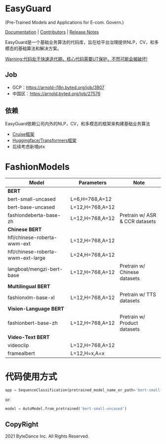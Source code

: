 # EasyGuard

(Pre-Trained Models and Applications for E-com. Govern.)

[Documentation]() |
[Contributors](https://code.byted.org/ecom_govern/EasyGuard/) |
[Release Notes]()

EasyGuard是一个基础业务算法的代码库，旨在给平台治理提供NLP，CV，和多模态的基础算法和解决方案。

[Warning:代码处于快速迭代期，核心代码需要UT保护，不然可能会被破坏!]()

## Job
* GCP：https://arnold-i18n.byted.org/job/3807
* 中国区：https://arnold.byted.org/job/27576

## 依赖

EasyGuard依赖公司内外的NLP，CV，和多模态的框架来构建基础业务算法

* [Cruise框架](https://codebase.byted.org/repo/data/cruise)
* [Huggingface/Transformers框架](https://github.com/huggingface/transformers)
* 后续考虑新增ptx

# FashionModels

| Model | Parameters | Note |
| --- | --- | --- |
| **BERT** |
| bert-small-uncased | L=6,H=768,A=12 |  |
| bert-base-uncased | L=12,H=768,A=12 |  |
| fashiondeberta-base-zh | L=12,H=768,A=12 | Pretrain w/ ASR & CCR datasets |
| **Chinese BERT** |
| hfl/chinese-roberta-wwm-ext | L=12,H=768,A=12 |  |
| hfl/chinese-roberta-wwm-ext-large | L=24,H=768,A=12 |  |
| langboat/mengzi-bert-base | L=12,H=768,A=12| Pretrain w/ Chinese datasets|
| **Multilingual BERT**  |
| fashionxlm-base-xl | L=12,H=768,A=12 | Pretrain w/ TTS datasets|
| **Vision-Language BERT** |
| fashionbert-base-zh | L=12,H=768,A=12 | Pretrain w/ Product datasets|
| **Video-Text BERT** |
| videoclip | L=12,H=768,A=12 |  |
| framealbert | L=12,H=x,A=x |  |


# 代码使用方式

```python
app = SequenceClassification(pretrained_model_name_or_path='bert-small-uncased')
```
or:
```python
model = AutoModel.from_pretrained('bert-small-uncased')
```



## CopyRight
2021 ByteDance Inc. All Rights Reserved.
